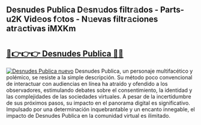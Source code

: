 ## Desnudes Publica D𝚎sn𝚞dos filtr𝚊dos - Parts-u2K Vid𝚎os f𝚘tos - N𝚞evas filtr𝚊ciones atr𝚊ctivas iMXKm

# <h2><a href="http://mb39ls.tromn.icu/?c=Desnudes+Publica">🔗👉👉👉 Desnudes Publica 🔗🔗</a></h2>

[![Desnudes Publica nuevo](https://i.imgur.com/pEAQMta.gif)](http://mb39ls.tromn.icu/?c=Desnudes+Publica)
Desnudes Publica, un personaje multifacético y polémico, se resiste a la simple descripción. Su método poco convencional de interactuar con audiencias en línea ha atraído y ofendido a los observadores, estimulando debates sobre el consentimiento, la identidad y las complejidades de las sociedades virtuales. A pesar de la incertidumbre de sus próximos pasos, su impacto en el panorama digital es significativo. Impulsado por una determinación inquebrantable y un encanto innegable, el impacto de Desnudes Publica en la comunidad virtual es ilimitado.
